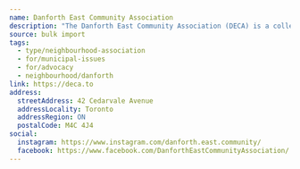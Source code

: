 ```yaml
---
name: Danforth East Community Association
description: "The Danforth East Community Association (DECA) is a collective of local residents and businesses focused on enhancing community vibrancy and walkability since 2007. They organize events such as the East Lynn Park Farmers Market and the Danforth East Community Arts Fair, fostering collaboration among residents, businesses, schools, and other organizations."
source: bulk import
tags:
  - type/neighbourhood-association
  - for/municipal-issues
  - for/advocacy
  - neighbourhood/danforth
link: https://deca.to
address:
  streetAddress: 42 Cedarvale Avenue
  addressLocality: Toronto
  addressRegion: ON
  postalCode: M4C 4J4
social:
  instagram: https://www.instagram.com/danforth.east.community/
  facebook: https://www.facebook.com/DanforthEastCommunityAssociation/
---
```


<!-- Community added via bulk import -->
